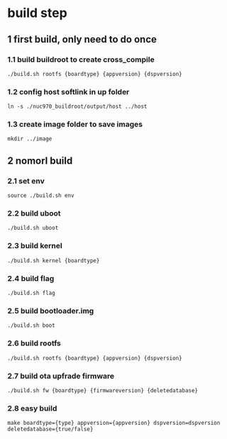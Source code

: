 # build step
## 1 first build, only need to do once 
### 1.1 build buildroot to create cross_compile
`./build.sh rootfs {boardtype} {appversion} {dspversion}`
### 1.2 config host softlink in up folder 
`ln -s ./nuc970_buildroot/output/host ../host `
### 1.3 create image folder to save images
`mkdir ../image`




## 2 nomorl build
### 2.1 set env
`source ./build.sh env`
### 2.2 build uboot
`./build.sh uboot`
### 2.3 build kernel
`./build.sh kernel {boardtype}`
### 2.4 build flag
`./build.sh flag` 
### 2.5 build bootloader.img
`./build.sh boot`
### 2.6 build rootfs
`./build.sh rootfs {boardtype} {appversion} {dspversion}`
### 2.7 build ota upfrade firmware
`./build.sh fw {boardtype} {firmwareversion} {deletedatabase}`
### 2.8 easy build 
`make boardtype={type} appversion={appversion} dspversion=dspversion deletedatabase={true/false}`

